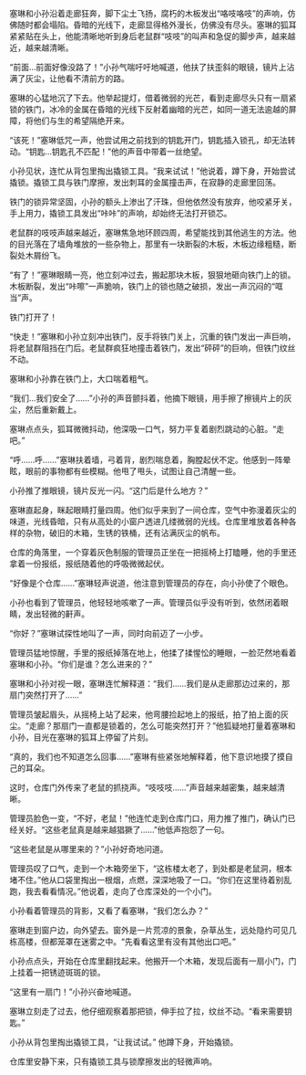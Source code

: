 塞琳和小孙沿着走廊狂奔，脚下尘土飞扬，腐朽的木板发出“咯吱咯吱”的声响，仿佛随时都会塌陷。昏暗的光线下，走廊显得格外漫长，仿佛没有尽头。塞琳的狐耳紧紧贴在头上，他能清晰地听到身后老鼠群“吱吱”的叫声和急促的脚步声，越来越近，越来越清晰。

“前面…前面好像没路了！”小孙气喘吁吁地喊道，他扶了扶歪斜的眼镜，镜片上沾满了灰尘，让他看不清前方的路。

塞琳的心猛地沉了下去。他举起提灯，借着微弱的光芒，看到走廊尽头只有一扇紧锁的铁门，冰冷的金属在昏暗的光线下反射着幽暗的光芒，如同一道无法逾越的屏障，将他们与生的希望隔绝开来。

“该死！”塞琳低咒一声，他尝试用之前找到的钥匙开门，钥匙插入锁孔，却无法转动。“钥匙…钥匙孔不匹配！”他的声音中带着一丝绝望。

小孙见状，连忙从背包里掏出撬锁工具。“我来试试！”他说着，蹲下身，开始尝试撬锁。撬锁工具与铁门摩擦，发出刺耳的金属撞击声，在寂静的走廊里回荡。

铁门的锁异常坚固，小孙的额头上渗出了汗珠，但他依然没有放弃，他咬紧牙关，手上用力，撬锁工具发出“咔咔”的声响，却始终无法打开锁芯。

老鼠群的吱吱声越来越近，塞琳焦急地环顾四周，希望能找到其他逃生的方法。他的目光落在了墙角堆放的一些杂物上，那里有一块断裂的木板，木板边缘粗糙，断裂处木屑纷飞。

“有了！”塞琳眼睛一亮，他立刻冲过去，搬起那块木板，狠狠地砸向铁门上的锁。木板断裂，发出“咔嚓”一声脆响，铁门上的锁也随之破损，发出一声沉闷的“哐当”声。

铁门打开了！

“快走！”塞琳和小孙立刻冲出铁门，反手将铁门关上，沉重的铁门发出一声巨响，将老鼠群阻挡在门后。老鼠群疯狂地撞击着铁门，发出“砰砰”的巨响，但铁门纹丝不动。

塞琳和小孙靠在铁门上，大口喘着粗气。

“我们…我们安全了……”小孙的声音颤抖着，他摘下眼镜，用手擦了擦镜片上的灰尘，然后重新戴上。

塞琳点点头，狐耳微微抖动，他深吸一口气，努力平复着剧烈跳动的心脏。“走吧。”

“呼……呼……”塞琳扶着墙，弓着背，剧烈喘息着，胸膛起伏不定。他感到一阵晕眩，眼前的事物都有些模糊。他甩了甩头，试图让自己清醒一些。

小孙推了推眼镜，镜片反光一闪。“这门后是什么地方？”

塞琳直起身，眯起眼睛打量四周。他们似乎来到了一间仓库，空气中弥漫着灰尘的味道，光线昏暗，只有从高处的小窗户透进几缕微弱的光线。仓库里堆放着各种各样的杂物，破旧的木箱，生锈的铁桶，还有沾满灰尘的帆布。

仓库的角落里，一个穿着灰色制服的管理员正坐在一把摇椅上打瞌睡，他的手里还拿着一份报纸，报纸随着他的呼吸微微起伏。

“好像是个仓库……”塞琳轻声说道，他注意到管理员的存在，向小孙使了个眼色。

小孙也看到了管理员，他轻轻地咳嗽了一声。管理员似乎没有听到，依然闭着眼睛，发出轻微的鼾声。

“你好？”塞琳试探性地叫了一声，同时向前迈了一小步。

管理员猛地惊醒，手里的报纸掉落在地上，他揉了揉惺忪的睡眼，一脸茫然地看着塞琳和小孙。“你们是谁？怎么进来的？”

塞琳和小孙对视一眼，塞琳连忙解释道：“我们……我们是从走廊那边过来的，那扇门突然打开了……”

管理员皱起眉头，从摇椅上站了起来，他弯腰捡起地上的报纸，拍了拍上面的灰尘。“走廊？那扇门一直都是锁着的，怎么可能突然打开？”他狐疑地打量着塞琳和小孙，目光在塞琳的狐耳上停留了片刻。

“真的，我们也不知道怎么回事……”塞琳有些紧张地解释着，他下意识地摸了摸自己的耳朵。

这时，仓库门外传来了老鼠的抓挠声。“吱吱吱……”声音越来越密集，越来越清晰。

管理员脸色一变，“不好，老鼠！”他连忙走到仓库门口，用力推了推门，确认门已经关好。“这些老鼠真是越来越猖獗了……”他低声抱怨了一句。

“这些老鼠是从哪里来的？”小孙好奇地问道。

管理员叹了口气，走到一个木箱旁坐下，“这栋楼太老了，到处都是老鼠洞，根本堵不住。”他从口袋里掏出一根烟，点燃，深深地吸了一口。“你们在这里待着别乱跑，我去看看情况。”他说着，走向了仓库深处的一个小门。

小孙看着管理员的背影，又看了看塞琳，“我们怎么办？”

塞琳走到窗户边，向外望去。窗外是一片荒凉的景象，杂草丛生，远处隐约可见几栋高楼，但都笼罩在迷雾之中。“先看看这里有没有其他出口吧。”

小孙点点头，开始在仓库里翻找起来。他搬开一个木箱，发现后面有一扇小门，门上挂着一把锈迹斑斑的锁。

“这里有一扇门！”小孙兴奋地喊道。

塞琳立刻走了过去，他仔细观察着那把锁，伸手拉了拉，纹丝不动。“看来需要钥匙。”

小孙从背包里掏出撬锁工具，“让我试试。” 他蹲下身，开始撬锁。

仓库里安静下来，只有撬锁工具与锁摩擦发出的轻微声响。